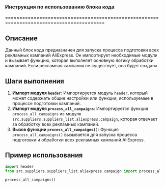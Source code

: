 ### **Инструкция по использованию блока кода**

=========================================================================================

Описание
-------------------------
Данный блок кода предназначен для запуска процесса подготовки всех рекламных кампаний AliExpress. Он импортирует необходимые модули и вызывает функцию, которая выполняет основную логику обработки кампаний. Если рекламная кампания не существует, она будет создана.

Шаги выполнения
-------------------------
1. **Импорт модуля `header`**: Импортируется модуль `header`, который может содержать общие настройки или функции, используемые в процессе подготовки кампаний.
2. **Импорт модуля `process_all_campaigns`**: Импортируется функция `process_all_campaigns` из модуля `src.suppliers.suppliers_list.aliexpress.campaign`, которая отвечает за обработку всех рекламных кампаний.
3. **Вызов функции `process_all_campaigns()`**: Функция `process_all_campaigns()` вызывается для запуска процесса подготовки и обработки всех рекламных кампаний AliExpress.

Пример использования
-------------------------

```python
import header
from src.suppliers.suppliers_list.aliexpress.campaign import process_all_campaigns

process_all_campaigns()
```